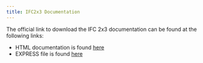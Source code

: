 ```yaml
---
title: IFC2x3 Documentation
---
```

<p>The official link to download the IFC 2x3 documentation can be found at the following links:</p>

<ul>
  <li>HTML documentation is found <a href="http://www.buildingsmart-tech.org/downloads/ifc/ifc2x3/IFC2x3_Final_HTML_distribution.zip">here</a></li>
  <li>EXPRESS file is found <a href="http://www.buildingsmart-tech.org/downloads/ifc/ifc2x3/IFC2x3_Final_EXPRESS_longform.zip">here</a></li>
</ul>